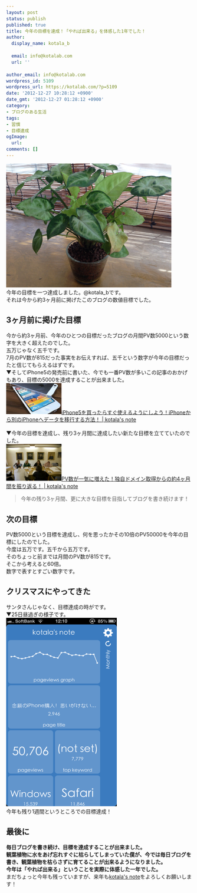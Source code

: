 ```yaml
---
layout: post
status: publish
published: true
title: 今年の目標を達成！「やれば出来る」を体感した1年でした！
author:
  display_name: kotala_b

  email: info@kotalab.com
  url: ''

author_email: info@kotalab.com
wordpress_id: 5109
wordpress_url: https://kotalab.com/?p=5109
date: '2012-12-27 10:28:12 +0900'
date_gmt: '2012-12-27 01:28:12 +0900'
category:
- ブログのある生活
tags:
- 習慣
- 目標達成
ogImage:
  url:
comments: []
---
```

<p><img alt="" src="/wp-content/uploads/slooProImg_20121226063946.jpg" width="448" height="336" /><br />
今年の目標を一つ達成しました。@kotala_bです。<br />
それは今から約3ヶ月前に掲げたこのブログの数値目標でした。<br />
</p>
<!--more-->
<h2>3ヶ月前に掲げた目標</h2>
<p>今から約3ヶ月前、今年のひとつの目標だったブログの月間PV数5000という数字を大きく超えたのでした。<br />
五万じゃなく五千です。<br />
7月のPV数が815だった事実をお伝えすれば、五千という数字が今年の目標だったと信じてもらえるはずです。<br />
▼そしてiPhone5の発売前に書いた、今でも一番PV数が多いこの記事のおかげもあり、目標の5000を達成することが出来ました。<br />
<a href="/from-iphone-to-iphone" target="_blank"><img class="alignleft" src="/wp-content/uploads/iphone_120911.jpg" alt="iPhone5を買ったらすぐ使えるようにしよう！iPhoneから別のiPhoneへデータを移行する方法！ | kotala's note" width="150" /></a><a href="/from-iphone-to-iphone" target="_blank">iPhone5を買ったらすぐ使えるようにしよう！iPhoneから別のiPhoneへデータを移行する方法！ | kotala's note</a><br style="clear:both" /><br />
▼今年の目標を達成し、残り3ヶ月間に達成したい新たな目標を立てていたのでした。<br />
<a href="/remember-4month" target="_blank"><img class="alignleft" src="/wp-content/uploads/review_121001.jpg" alt="PV数が一気に増えた！独自ドメイン取得からの約4ヶ月間を振り返る！ | kotala's note" width="150" /></a><a href="/remember-4month" target="_blank">PV数が一気に増えた！独自ドメイン取得からの約4ヶ月間を振り返る！ | kotala's note</a><br style="clear:both" /></p>
<blockquote><p>今年の残り3ヶ月間、更に大きな目標を目指してブログを書き続けます！</p></blockquote>
<h2>次の目標</h2>
<p>PV数5000という目標を達成し、何を思ったかその10倍のPV50000を今年の目標にしたのでした。<br />
今度は五万です。五千から五万です。<br />
そのちょっと前までは月間のPV数が815です。<br />
そこから考えると60倍。<br />
数字で表すとすごい数字です。</p>
<h2>クリスマスにやってきた</h2>
<p>サンタさんじゃなく、目標達成の時がです。<br />
▼25日昼過ぎの様子です。<br />
<img alt="" src="/wp-content/uploads/slooProImg_20121226064034.png" width="300" height="512" /><br />
今年も残り1週間というところでの目標達成！</p>
<h2>最後に</h2>
<p><strong>毎日ブログを書き続け、目標を達成することが出来ました。<br />
観葉植物に水をあげ忘れすぐに枯らしてしまっていた僕が、今では毎日ブログを書き、観葉植物を枯らさずに育てることが出来るようになりました。<br />
今年は「やれば出来る」ということを実際に体感した一年でした。</strong><br />
まだちょっと今年も残っていますが、来年も<a href="https://kotalab.com" title="kotala's note" target="_blank">kotala's note</a>をよろしくお願いします！</p>
